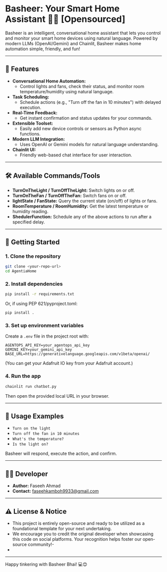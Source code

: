 # Basheer: Your Smart Home Assistant 🚀🤖                 [Opensourced]

Basheer is an intelligent, conversational home assistant that lets you control and monitor your smart home devices using natural language. Powered by modern LLMs (OpenAI/Gemini) and Chainlit, Basheer makes home automation simple, friendly, and fun!

---

## 🌟 Features

- **Conversational Home Automation:**
  - Control lights and fans, check their status, and monitor room temperature/humidity using natural language.
- **Task Scheduling:**
  - Schedule actions (e.g., "Turn off the fan in 10 minutes") with delayed execution.
- **Real-Time Feedback:**
  - Get instant confirmation and status updates for your commands.
- **Extensible Toolset:**
  - Easily add new device controls or sensors as Python async functions.
- **Modern LLM Integration:**
  - Uses OpenAI or Gemini models for natural language understanding.
- **Chainlit UI:**
  - Friendly web-based chat interface for user interaction.

---

## 🛠️ Available Commands/Tools

- **TurnOnTheLight / TurnOffTheLight:**  Switch lights on or off.
- **TurnOnTheFan / TurnOffTheFan:**  Switch fans on or off.
- **lightState / FanState:**  Query the current state (on/off) of lights or fans.
- **RoomTemperature / RoomHumidity:**  Get the latest temperature or humidity reading.
- **ShedulerFunction:**  Schedule any of the above actions to run after a specified delay.

---

## 🚀 Getting Started

### 1. Clone the repository
```bash
git clone <your-repo-url>
cd AgentiaHome
```

### 2. Install dependencies
```bash
pip install -r requirements.txt
```
Or, if using PEP 621/pyproject.toml:
```bash
pip install .
```

### 3. Set up environment variables
Create a `.env` file in the project root with:
```
AGENTOPS_API_KEY=your_agentops_api_key
GEMINI_KEY=your_gemini_api_key
BASE_URL=https://generativelanguage.googleapis.com/v1beta/openai/
```
(You can get your Adafruit IO key from your Adafruit account.)

### 4. Run the app
```bash
chainlit run chatbot.py
```
Then open the provided local URL in your browser.

---

## 💬 Usage Examples

- `Turn on the light`
- `Turn off the fan in 10 minutes`
- `What's the temperature?`
- `Is the light on?`

Basheer will respond, execute the action, and confirm.

---

## 👨‍💻 Developer

- **Author:** Faseeh Ahmad  
- **Contact:** faseehkamboh9933@gmail.com

---

## ⚠️ License & Notice

- This project is entirely open-source and ready to be utilized as a foundational template for your next undertaking.
- We encourage you to credit the original developer when showcasing this code on social platforms. Your recognition helps foster our open-source community!- 
- 
---

Happy tinkering with Basheer Bhai! 💻😊
